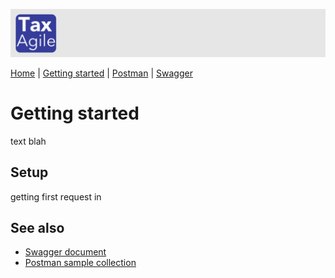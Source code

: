 ![Tax Agile Logo](Tax-Agile-Short.png)

[Home](../README.md) \| [Getting started](getting-started.md)  \|  [Postman](postman.md) \| [Swagger](swagger/index.html)

# Getting started
text blah

## Setup
getting first request in


## See also

- [Swagger document](swagger/index.html)
- [Postman sample collection](postman.md)

